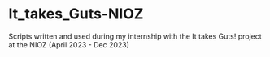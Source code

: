 # It_takes_Guts-NIOZ

Scripts written and used during my internship with the It takes Guts! project at the NIOZ (April 2023 - Dec 2023) 
